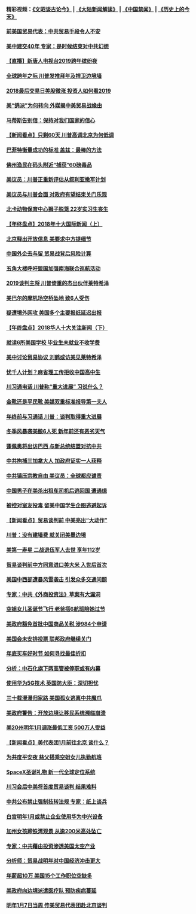 #### 精彩视频：[《文昭谈古论今》](https://github.com/gfw-breaker/wenzhao/blob/master/README.md?t=01011230) | [《大陆新闻解读》](https://github.com/gfw-breaker/ntdtv-comedy/blob/master/README.md?t=01011230) | [《中国禁闻》](https://github.com/gfw-breaker/ntdtv-news/blob/master/README.md?t=01011230) | [《历史上的今天》](https://github.com/gfw-breaker/today-in-history/blob/master/README.md?t=01011230) 

#### [前美国贸易代表：中共贸易手段令人不安](../pages/nsc412/n10945914.md?t=01011230) 

#### [美中建交40年 专家：是时候结束对中共幻想](../pages/nsc412/n10945197.md?t=01011230) 

#### [【直播】新唐人电视台2019跨年缤纷夜](../pages/nsc412/n10921399.md?t=01011230) 

#### [全球跨年之际 川普发推拜年及捍卫边境墙](../pages/nsc412/n10944547.md?t=01011230) 

#### [2018最后交易日美股微涨 投资人如何看2019](../pages/nsc412/n10944797.md?t=01011230) 

#### [美“鸽派”为何转向 外媒揭中美贸易战缘由](../pages/nsc412/n10944317.md?t=01011230) 

#### [马蒂斯告别信：保持对我们国家的信心](../pages/nsc412/n10944833.md?t=01011230) 

#### [【新闻看点】只剩60天 川普高调北京为何低调](../pages/nsc412/n10944583.md?t=01011230) 

#### [巴菲特衡量成功的标准 盖兹：最棒的方法](../pages/nsc412/n10944666.md?t=01011230) 

#### [佛州渔民在码头附近“捕获”60磅毒品](../pages/nsc412/n10944528.md?t=01011230) 

#### [美议员：川普正重新评估从叙利亚撤军计划](../pages/nsc412/n10944364.md?t=01011230) 

#### [美议员与川普会面 对政府有望结束关门乐观](../pages/nsc412/n10944086.md?t=01011230) 

#### [北卡动物保育中心狮子脱笼 22岁实习生丧生](../pages/nsc412/n10944091.md?t=01011230) 

#### [【年终盘点】2018年十大国际新闻（上）](../pages/nsc412/n10924773.md?t=01011230) 

#### [北京释出开放信息 美要求中方提细节](../pages/nsc412/n10942850.md?t=01011230) 

#### [中国外企去与留 贸易战背后风险计算](../pages/nsc412/n10942968.md?t=01011230) 

#### [五角大楼呼吁盟国加强南海联合巡航活动](../pages/nsc412/n10942310.md?t=01011230) 

#### [2019谈判主将 川普倚重的杰出伙伴莱特希泽](../pages/nsc412/n10942156.md?t=01011230) 

#### [美巴尔的摩机场空桥坠地 致6人受伤](../pages/nsc412/n10942211.md?t=01011230) 

#### [疑遭境外网攻 美国多个主要报纸延迟出报](../pages/nsc412/n10942076.md?t=01011230) 

#### [【年终盘点】2018华人十大关注新闻（下）](../pages/nsc412/n10931088.md?t=01011230) 

#### [就读6所美国学校 毕业生未就业不收学费](../pages/nsc412/n10937342.md?t=01011230) 

#### [美中讨论贸易协议 刘鹤或访美见莱特希泽](../pages/nsc412/n10941352.md?t=01011230) 

#### [忧千人计划？麻省理工传拒收中国高中生](../pages/nsc412/n10941031.md?t=01011230) 

#### [川习通电话 川普称“重大进展” 习说什么？](../pages/nsc412/n10940712.md?t=01011230) 

#### [金靴还是平民靴 美媒双重标准报导第一夫人](../pages/nsc412/n10940654.md?t=01011230) 

#### [年终前与习通话 川普：谈判取得重大进展](../pages/nsc412/n10940508.md?t=01011230) 

#### [冬季风暴袭美酿6人死 新年前还有恶劣天气](../pages/nsc412/n10940428.md?t=01011230) 

#### [蓬佩奥将出访巴西 与新总统结盟对抗中共](../pages/nsc412/n10940393.md?t=01011230) 

#### [中共拘捕三加拿大人 加政府证实一人获释](../pages/nsc412/n10939393.md?t=01011230) 

#### [中共镇压宗教自由 美议员：全球都应谴责](../pages/nsc412/n10939131.md?t=01011230) 

#### [中国男子在美杀出租车司机后逃回国 遭通缉](../pages/nsc412/n10939162.md?t=01011230) 

#### [被控对室友投毒 留美中国学生企图逃避起诉](../pages/nsc412/n10939143.md?t=01011230) 

#### [【新闻看点】贸易谈判前 中美亮出“大动作”](../pages/nsc412/n10938838.md?t=01011230) 

#### [川普：没有建墙费 就关闭美墨边境](../pages/nsc412/n10939011.md?t=01011230) 

#### [美第一寿星 二战退伍军人去世 享年112岁](../pages/nsc412/n10938878.md?t=01011230) 

#### [贸易谈判前中方同意进口美大米 入世后首次](../pages/nsc412/n10938719.md?t=01011230) 

#### [美国中西部遭暴风雪袭击 引发众多交通问题](../pages/nsc412/n10938423.md?t=01011230) 

#### [专家：中共《外商投资法》草案有大漏洞](../pages/nsc412/n10936926.md?t=01011230) 

#### [空姐女儿圣诞节飞行 老爸搭6航班陪她过节](../pages/nsc412/n10937569.md?t=01011230) 

#### [美政府豁免首批中国商品关税 涉984个申请](../pages/nsc412/n10937177.md?t=01011230) 

#### [美国会未安排投票 联邦政府继续关门](../pages/nsc412/n10936951.md?t=01011230) 

#### [年底买车好时节 如何寻找最佳折扣](../pages/nsc412/n10936868.md?t=01011230) 

#### [分析：中石化旗下两高管被停职或有内幕](../pages/nsc412/n10936480.md?t=01011230) 

#### [使用华为5G技术 英国防大臣：深切担忧](../pages/nsc412/n10936847.md?t=01011230) 

#### [三十载漫漫归家路 美国孤女逃离中共魔爪](../pages/nsc412/n10936863.md?t=01011230) 

#### [美政府警告：开放边境让移民系统濒临崩溃](../pages/nsc412/n10936858.md?t=01011230) 

#### [美20州明年1月调涨最低工资 500万人受益](../pages/nsc412/n10936813.md?t=01011230) 

#### [【新闻看点】美代表团1月前往北京 谈什么？](../pages/nsc412/n10936420.md?t=01011230) 

#### [为共度平安夜 慈父搭乘空姐女儿执勤航班](../pages/nsc412/n10936619.md?t=01011230) 

#### [SpaceX圣诞礼物 新一代全球定位系统](../pages/nsc412/n10936794.md?t=01011230) 

#### [川习会后中美将首度贸易谈判 结果难料](../pages/nsc412/n10936366.md?t=01011230) 

#### [中共公布禁止强制技转法规 专家：纸上谈兵](../pages/nsc412/n10936522.md?t=01011230) 

#### [白宫明年1月或禁止企业使用华为中兴设备](../pages/nsc412/n10936276.md?t=01011230) 

#### [加州女孩蹄铁湾观景 从逾200米高处坠亡](../pages/nsc412/n10935708.md?t=01011230) 

#### [专家：中共藉由投资渗透美国太空产业](../pages/nsc412/n10935605.md?t=01011230) 

#### [分析师：贸易战明年对中国经济冲击更大](../pages/nsc412/n10934732.md?t=01011230) 

#### [年薪超10万 美国15个工作职位空缺多](../pages/nsc412/n10934753.md?t=01011230) 

#### [美政府向边境派遣医疗队 预防疾病蔓延](../pages/nsc412/n10934482.md?t=01011230) 

#### [明年1月7日当周 传美贸易代表团赴北京谈判](../pages/nsc412/n10934528.md?t=01011230) 

